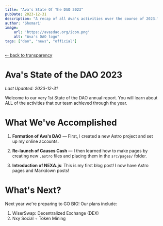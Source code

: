 ```yaml
---
title: "Ava's State Of The DAO 2023"
pubDate: 2023-12-31
description: "A recap of all Ava's activities over the course of 2023."
author: 'Shomari'
image:
    url: 'https://avasdao.org/icon.png'
    alt: "Ava's DAO logo"
tags: ["dao", "news", "official"]
---
```


<main class="max-w-5xl p-5 mx-auto leading-9">

<a href="/transparency" class="text-sm font-medium text-slate-500 tracking-wider hover:text-rose-400">
    ⇠ back to transparency
</a>

<h1 class="py-5 text-5xl text-center font-light text-rose-500">
    Ava's State of the DAO <span class="font-bold">2023</span>
</h1>

_Last Updated: 2023-12-31_

Welcome to our very 1st State of the DAO annual report.
You will learn about ALL of the activities that our team achieved through the year.


<h1 class="mt-5 text-3xl font-light text-rose-500">
    What We've Accomplished
</h1>

1. __Formation of Ava's DAO__ — First, I created a new Astro project and set up my online accounts.

2. __Re-launch of Causes Cash__ — I then learned how to make pages by creating new `.astro` files and placing them in the `src/pages/` folder.

3. __Introduction of NEXA.js__: This is my first blog post! I now have Astro pages and Markdown posts!


<h1 class="mt-5 text-3xl font-light text-rose-500">
    What's Next?
</h1>

Next year we're preparing to GO BIG!
Our plans include:

<ol class="pl-10 list-decimal">
    <li>WiserSwap: Decentralized Exchange (DEX)</li>
    <li>Nxy Social + Token Mining</li>
</ol>

</main>
